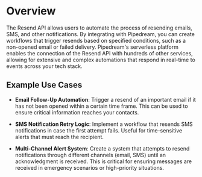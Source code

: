 # Overview

The Resend API allows users to automate the process of resending emails, SMS, and other notifications. By integrating with Pipedream, you can create workflows that trigger resends based on specified conditions, such as a non-opened email or failed delivery. Pipedream's serverless platform enables the connection of the Resend API with hundreds of other services, allowing for extensive and complex automations that respond in real-time to events across your tech stack.

## Example Use Cases

- **Email Follow-Up Automation**: Trigger a resend of an important email if it has not been opened within a certain time frame. This can be used to ensure critical information reaches your contacts.

- **SMS Notification Retry Logic**: Implement a workflow that resends SMS notifications in case the first attempt fails. Useful for time-sensitive alerts that must reach the recipient.

- **Multi-Channel Alert System**: Create a system that attempts to resend notifications through different channels (email, SMS) until an acknowledgment is received. This is critical for ensuring messages are received in emergency scenarios or high-priority situations.
